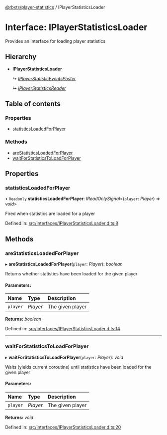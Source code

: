 [@rbxts/player-statistics](../README.md) / IPlayerStatisticsLoader

# Interface: IPlayerStatisticsLoader

Provides an interface for loading player statistics

## Hierarchy

* **IPlayerStatisticsLoader**

  ↳ [*IPlayerStatisticEventsPoster*](iplayerstatisticeventsposter.md)

  ↳ [*IPlayerStatisticsReader*](iplayerstatisticsreader.md)

## Table of contents

### Properties

- [statisticsLoadedForPlayer](iplayerstatisticsloader.md#statisticsloadedforplayer)

### Methods

- [areStatisticsLoadedForPlayer](iplayerstatisticsloader.md#arestatisticsloadedforplayer)
- [waitForStatisticsToLoadForPlayer](iplayerstatisticsloader.md#waitforstatisticstoloadforplayer)

## Properties

### statisticsLoadedForPlayer

• `Readonly` **statisticsLoadedForPlayer**: *IReadOnlySignal*<(`player`: *Player*) => *void*\>

Fired when statistics are loaded for a player

Defined in: [src/interfaces/IPlayerStatisticsLoader.d.ts:8](https://github.com/Bytebit-Org/roblox-PlayerStatistics/blob/196aade/src/interfaces/IPlayerStatisticsLoader.d.ts#L8)

## Methods

### areStatisticsLoadedForPlayer

▸ **areStatisticsLoadedForPlayer**(`player`: *Player*): *boolean*

Returns whether statistics have been loaded for the given player

#### Parameters:

Name | Type | Description |
:------ | :------ | :------ |
`player` | *Player* | The given player    |

**Returns:** *boolean*

Defined in: [src/interfaces/IPlayerStatisticsLoader.d.ts:14](https://github.com/Bytebit-Org/roblox-PlayerStatistics/blob/196aade/src/interfaces/IPlayerStatisticsLoader.d.ts#L14)

___

### waitForStatisticsToLoadForPlayer

▸ **waitForStatisticsToLoadForPlayer**(`player`: *Player*): *void*

Waits (yields current coroutine) until statistics have been loaded for the given player

#### Parameters:

Name | Type | Description |
:------ | :------ | :------ |
`player` | *Player* | The given player    |

**Returns:** *void*

Defined in: [src/interfaces/IPlayerStatisticsLoader.d.ts:20](https://github.com/Bytebit-Org/roblox-PlayerStatistics/blob/196aade/src/interfaces/IPlayerStatisticsLoader.d.ts#L20)
